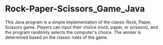# Rock-Paper-Scissors_Game_Java
This Java program is a simple implementation of the classic Rock, Paper, Scissors game. Players can input their choice (rock, paper, or scissors), and the program randomly selects the computer's choice. The winner is determined based on the classic rules of the game.
